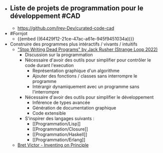 - Liste de projets de programmation pour le développement #CAD
	-
	- https://github.com/Irev-Dev/curated-code-cad
- #Fornjot
	- {{embed ((64429f12-21ce-47ac-a61e-945f9451034a))}}
- Construire des programmes plus intéractifs / vivants / intuitifs
	- ["Stop Writing Dead Programs" by Jack Rusher (Strange Loop 2022)](https://www.youtube.com/watch?v=8Ab3ArE8W3s)
		- Discussion sur la programmation
		- Nécessaire d'avoir des outils pour simplifier pour contrôler le code durant l'execution
			- Représentation graphique d'un algorithme
			- Ajouter des fonctions / classes sans interrompre le programme
			- Intérargir dynamiquement avec un programme sans l'interrompre
		- Nécessaire d'avoir des outils pour simplifier le développement
			- Inférence de types avancée
			- Génération de documentation graphique
			- Code extensible
		- S'inspirer des langages suivants :
			- [[Programmation/Lisp]]
			- [[Programmation/Closure]]
			- [[Programmation/Haskell]]
			- [[Programmation/Erlang]]
	- [Bret Victor - Inventing on Principle](https://www.youtube.com/watch?v=PUv66718DII)